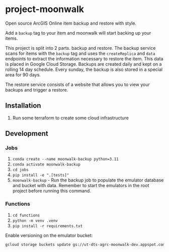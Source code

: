 # project-moonwalk

Open source ArcGIS Online item backup and restore with style.

Add a `backup` tag to your item and moonwalk will start backing up your items.

This project is split into 2 parts. backup and restore. The backup service scans for items with the `backup` tag and uses the `createReplica` and `data` endpoints to extract the information necessary to restore the item. This data is placed in Google Cloud Storage. Backups are created daily and kept on a rolling 14 day schedule. Every sunday, the backup is also stored in a special area for 90 days.

The restore service consists of a website that allows you to view your backups and trigger a restore.

## Installation

1. Run some terraform to create some cloud infrastructure

## Development

### Jobs

1. `conda create --name moonwalk-backup python=3.11`
1. `conda activate moonwalk-backup`
1. `cd jobs`
1. `pip install -e ".[tests]"`
1. `moonwalk-backup` - Run the backup job to populate the emulator database and bucket with data. Remember to start the emulators in the root project before running this command.

### Functions

1. `cd functions`
1. `python -m venv .venv`
1. `pip install -r requirements.txt`

Enable versioning on the emulator bucket:

```bash
gcloud storage buckets update gs://ut-dts-agrc-moonwalk-dev.appspot.com --versioning
```
